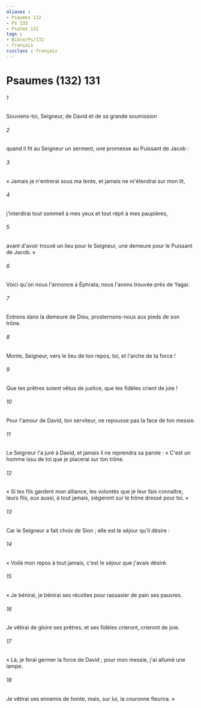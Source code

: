 ```yaml
---
aliases : 
- Psaumes 132
- Ps 132
- Psalms 132
tags : 
- Bible/Ps/132
- français
cssclass : français
---
```


# Psaumes (132) 131

###### 1
Souviens-toi, Seigneur, de David et de sa grande soumission
###### 2
quand il fit au Seigneur un serment, une promesse au Puissant de Jacob :
###### 3
« Jamais je n'entrerai sous ma tente, et jamais ne m'étendrai sur mon lit,
###### 4
j'interdirai tout sommeil à mes yeux et tout répit à mes paupières,
###### 5
avant d'avoir trouvé un lieu pour le Seigneur, une demeure pour le Puissant de Jacob. »
###### 6
Voici qu'on nous l'annonce à Éphrata, nous l'avons trouvée près de Yagar.
###### 7
Entrons dans la demeure de Dieu, prosternons-nous aux pieds de son trône.
###### 8
Monte, Seigneur, vers le lieu de ton repos, toi, et l'arche de ta force !
###### 9
Que tes prêtres soient vêtus de justice, que tes fidèles crient de joie !
###### 10
Pour l'amour de David, ton serviteur, ne repousse pas la face de ton messie.
###### 11
Le Seigneur l'a juré à David, et jamais il ne reprendra sa parole : « C'est un homme issu de toi que je placerai sur ton trône.
###### 12
« Si tes fils gardent mon alliance, les volontés que je leur fais connaître, leurs fils, eux aussi, à tout jamais, siègeront sur le trône dressé pour toi. »
###### 13
Car le Seigneur a fait choix de Sion ; elle est le séjour qu'il désire :
###### 14
« Voilà mon repos à tout jamais, c'est le séjour que j'avais désiré.
###### 15
« Je bénirai, je bénirai ses récoltes pour rassasier de pain ses pauvres.
###### 16
Je vêtirai de gloire ses prêtres, et ses fidèles crieront, crieront de joie.
###### 17
« Là, je ferai germer la force de David ; pour mon messie, j'ai allumé une lampe.
###### 18
Je vêtirai ses ennemis de honte, mais, sur lui, la couronne fleurira. »

